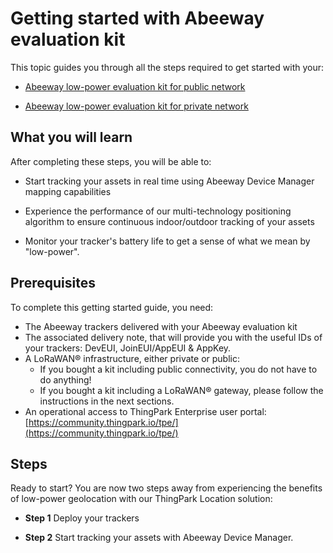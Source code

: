 # Getting started with Abeeway evaluation kit
This topic guides you through all the steps required to get started with your:
* [Abeeway low-power evaluation kit for public network](https://market.thingpark.com/abeeway-low-power-asset-tracking-evaluation-kit-public-network-eu.html)<br/>

* [Abeeway low-power evaluation kit for private network](https://market.thingpark.com/asset-tracking-evaluation-kit-private-network)


## What you will learn
After completing these steps, you will be able to:
* Start tracking your assets in real time using Abeeway Device Manager mapping capabilities<br/>

* Experience the performance of our multi-technology positioning algorithm to ensure continuous indoor/outdoor tracking of your assets
* Monitor your tracker's battery life to get a sense of what we mean by "low-power".

## Prerequisites
To complete this getting started guide, you need:
* The Abeeway trackers delivered with your Abeeway evaluation kit<br/>
* The associated delivery note, that will provide you with the useful IDs of your trackers: DevEUI, JoinEUI/AppEUI & AppKey.
* A LoRaWAN® infrastructure, either private or public:
    * If you bought a kit including public connectivity, you do not have to do anything!<br/>
    * If you bought a kit including a LoRaWAN® gateway, please follow the instructions in the next sections. 
* An operational access to ThingPark Enterprise user portal: [https://community.thingpark.io/tpe/](https://community.thingpark.io/tpe/)<br/>

## Steps
Ready to start? You are now two steps away from experiencing the benefits of low-power geolocation with our ThingPark Location solution:
* **Step 1** Deploy your trackers<br/>

* **Step 2** Start tracking your assets with Abeeway Device Manager.
